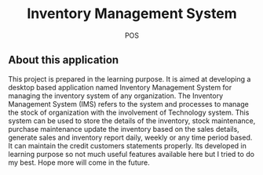 <h1 align="center">Inventory Management System</h1>

<p align="center">
    POS
</p>

## About this application

This project is prepared in the learning purpose. It is aimed at developing a desktop based application named Inventory Management System for managing the inventory system of any organization. The Inventory Management System (IMS) refers to the system and processes to manage the stock of organization with the involvement of Technology system. This system can be used to store the details of the inventory, stock maintenance, purchase maintenance update the inventory based on the sales details, generate sales and inventory report daily, weekly or any time period based. It can maintain the credit customers statements properly. Its developed in learning purpose so not much useful features available here but I tried to do my best. Hope more will come in the future.
